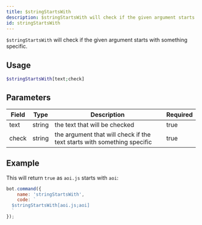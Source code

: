 ```yaml
---
title: $stringStartsWith
description: $stringStartsWith will check if the given argument starts with something specific.
id: stringStartsWith
---
```


`$stringStartsWith` will check if the given argument starts with something specific.

## Usage

```php
$stringStartsWith[text;check]
```

## Parameters

| Field | Type   | Description                                                             | Required |
|-------|--------|-------------------------------------------------------------------------|----------|
| text  | string | the text that will be checked                                           | true     |
| check | string | the argument that will check if the text starts with something specific | true     |

## Example

This will return `true` as `aoi.js` starts with `aoi`:

```javascript
bot.command({
    name: 'stringStartsWith',
    code: `
  $stringStartsWith[aoi.js;aoi]
  `
});
```